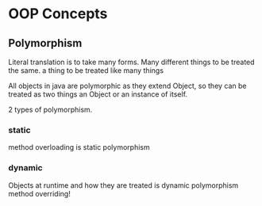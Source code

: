 # OOP Concepts

## Polymorphism

Literal translation is to take many forms.
Many different things to be treated the same.
a thing to be treated like many things

All objects in java are polymorphic as they extend Object, so they can be treated as two things
	an Object or an instance of itself.

2 types of polymorphism.

### static

method overloading is static polymorphism

### dynamic

Objects at runtime and how they are treated is dynamic polymorphism
method overriding!